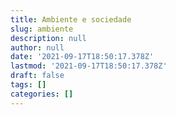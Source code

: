 ```yaml
---
title: Ambiente e sociedade
slug: ambiente
description: null
author: null
date: '2021-09-17T18:50:17.378Z'
lastmod: '2021-09-17T18:50:17.378Z'
draft: false
tags: []
categories: []
---
```


